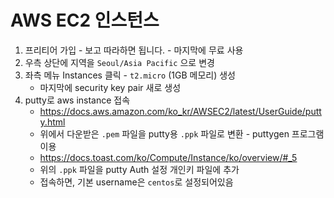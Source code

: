 # AWS EC2 인스턴스

1. 프리티어 가입 - 보고 따라하면 됩니다. - 마지막에 무료 사용
2. 우측 상단에 지역을 `Seoul/Asia Pacific` 으로 변경
3. 좌측 메뉴 Instances 클릭 - `t2.micro` (1GB 메모리) 생성
   - 마지막에 security key pair 새로 생성
4. putty로 aws instance 접속
   - https://docs.aws.amazon.com/ko_kr/AWSEC2/latest/UserGuide/putty.html
   - 위에서 다운받은 `.pem` 파일을 putty용 `.ppk` 파일로 변환 - puttygen 프로그램 이용
   - https://docs.toast.com/ko/Compute/Instance/ko/overview/#_5
   - 위의 `.ppk` 파일을 putty Auth 설정 개인키 파일에 추가
   - 접속하면, 기본 username은 `centos`로 설정되어있음

